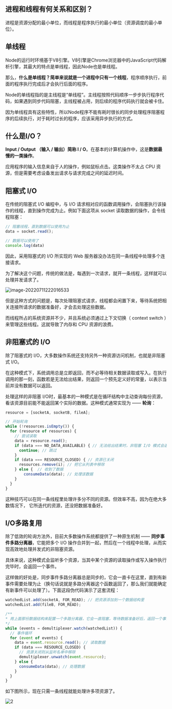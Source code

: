 ## 进程和线程有何关系和区别？

进程是资源分配的最小单位，而线程是程序执行的最小单位（资源调度的最小单位）。

## 单线程



Node的运行时环境基于V8引擎。V8引擎是Chrome浏览器中的JavaScript代码解析引擎，其最大的特点是单线程，因此Node也是单线程。

那么，**什么是单线程？简单来说就是一个进程中只有一个线程**，程序顺序执行，前面的程序执行完成后才会执行后面的程序。

Node的单线程指的是主线程是“单线程”。主线程按照代码顺序一步步执行程序代码，如果遇到同步代码阻塞，主线程被占用，则后续的程序代码执行就会被卡住。

因为单线程具有这些特性，所以Node程序不能有耗时很长的同步处理程序阻塞程序的后续执行，对于耗时过长的程序，应该采用异步执行的方式。



## 什么是I/O？

**Input / Output （输入 / 输出）简称 I / O**。在基本的计算机操作中，这是**数据最慢的一类操作**。

应用程序的输入信息来自于人的操作，例如鼠标点击。这类操作不太占 CPU 资源，但是需要考虑设备发出请求与请求完成之间的延迟时间。



## 阻塞式 I/O

在传统的阻塞式 I/O 编程中，与 I/O 请求相对应的函数调用操作，会阻塞执行该操作的线程，直到操作完成为止。例如下面这项从 socket 读取数据的操作，会令线程阻塞：

~~~js
// 阻塞线程，直到数据可以使用为止
data = socket.read();

// 数据可以使用了
console.log(data)
~~~

因此，采用阻塞式的 I/O 所实现的 Web 服务器没办法在同一条线程中处理多个连接请求。

为了解决这个问题，传统的做法是，每遇到一次请求，就开一条线程，这样就可以处理并发请求了。



![image-20220711222016533](C:\Users\64554\AppData\Roaming\Typora\typora-user-images\image-20220711222016533.png)

但是这种方式的问题是，每次处理阻塞式请求，线程都会闲置下来，等待系统把相关连接所请求的数据准备好，才会去处理这些数据。

而线程所占的系统资源并不少，并且系统必须通过上下文切换（ context switch ）来管理这些线程。这就导致了内存和 CPU 资源的浪费。





## 非阻塞式的 I/O

除了阻塞式的 I/O，大多数操作系统还支持另外一种资源访问机制，也就是非阻塞式 I/O。

在这种模式下，系统调用总是立即返回，而不必等待相关数据读取或写入。在执行调用的那一刻，函数若是无法给出结果，则返回一个预先定义好的常量，以表示当前并没有数据可以返回。

处理这样的非阻塞 I/O时，最基本的一种模式是在循环结构中主动查询每份资源，看该资源目前能不能返回某个实际的数据。这种模式通常实现为 —— **轮询**：

~~~js
resource = [socketA, socketB, fileA];

// 开始轮询
while (!resources.isEmpty()) {
  for (resource of resources) {
    // 尝试读取
    data = resource.read();
    if (data === NO_DATA_AVAILABLE) { // 无法给出结果时，非阻塞 I/O 模式会返回一个预先定义好的常量
      continue; // 跳过
    }
    if (data === RESOURCE_CLOSED) { // 资源已关闭
      resources.remove(i); // 把它从列表中移除
    } else {  // 收到了数据
     	consumeData(data); // 处理该数据
    }
  }
}
~~~

这种技巧可以在同一条线程里处理许多分不同的资源。但效率不高，因为在绝大多数情况下， 它所迭代的资源，还没把数据准备好。



## I/O多路复用

除了低效的轮询方法外，目前大多数操作系统都提供了一种原生机制 —— **同步事件多路分离器**，它能把多个 I/O 操作合并到一起，然后在一个线程中处理，从而实现高效地处理并发式的非阻塞资源。

具体来说，这种模式会监听多个资源，当其中某个资源的读取操作或写入操作执行完毕时，会返回一个事件。

这样做的好处是，同步事件多路分离器总是同步的，它会一直卡在这里，直到有新事件需要处理为止（换句话说就是多路分离器这个函数返回了，那么我们就能确定有新事件可以处理了）。下面这段伪代码演示了这套流程：

~~~js
watchedList.add(socketA, FOR_READ); // 把资源添加到一个数据结构里
watchedList.add(fileB, FOR_READ);

/**
* 用上面那份数据结构来配置一个多路分离器，它会一直阻塞，等待数据准备好后，返回一个事件。
*/
while (events = demultiplexer.watch(watchedList)) { 
  // 事件循环
  for (event of events) {
    data = event.resource.read(); // 读取数据
    if (data === RESOURCE_CLOSED) {
      // 资源关闭则从监听名单中移除
      demultiplexer.unwatch(event.resource); 
    } else {
      consumeData(data); // 处理数据
    }
  }
}
~~~

如下图所示，现在只需一条线程就能处理许多项资源了。

![2](C:\Users\64554\AppData\Roaming\Typora\typora-user-images\image-20220711230536793.png)





## 

